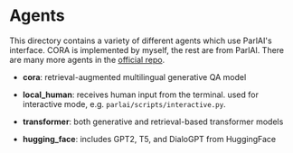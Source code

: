 # Agents

This directory contains a variety of different agents which use ParlAI's interface. CORA is implemented by myself, the rest are from ParlAI. There are many more agents in the [official repo](https://github.com/facebookresearch/ParlAI/tree/main/parlai/agentsI).

- **cora**: retrieval-augmented multilingual generative QA model
- **local_human**: receives human input from the terminal. used for interactive mode, e.g. `parlai/scripts/interactive.py`.

- **transformer**: both generative and retrieval-based transformer models
- **hugging_face**: includes GPT2, T5, and DialoGPT from HuggingFace

